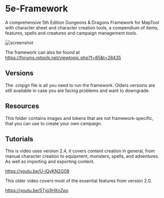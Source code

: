 # 5e-Framework

A comprehensive 5th Edition Dungeons & Dragons Framework for MapTool with character sheet and character creation tools, a compendium of items, features, spells and creatures and campaign management tools.

![screenshot](/Resources/Wiki/Screenshot_Cover.png)

The framework can also be found at https://forums.rptools.net/viewtopic.php?f=85&t=28435

## Versions

The .cmpgn file is all you need to run the framework. Olders versions are still available in case you are facing problems and want to downgrade.

## Resources

This folder contains images and tokens that are not framework-specific, that you can use to create your own campaign.

## Tutorials

This is video uses version 2.4, it covers content creation in general, from manual character creation to equipment, monsters, spells, and adventures. As well as importing and exporting content.

https://youtu.be/U-iQyKN2G08

This older video covers most of the essential features from version 2.0.

https://youtu.be/5Tjg3HXnZpo
